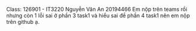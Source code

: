 Class: 126901 - IT3220
Nguyễn Văn An 20194466
Em nộp trên teams rồi nhưng còn 1 lỗi sai ở phần 3 task1 và hiểu sai đề phần 4 task1 nên em nộp trên github ạ.
